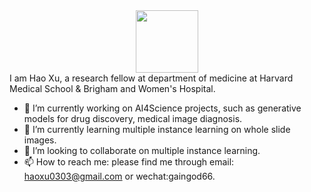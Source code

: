 <div id="header" align="center">
  <img src="https://media.giphy.com/media/M9gbBd9nbDrOTu1Mqx/giphy.gif" width="100"/>
</div>
I am Hao Xu, 
a research fellow at department of medicine at Harvard Medical School & Brigham and Women's Hospital.

- 🔭 I’m currently working on AI4Science projects, such as generative models for drug discovery, medical image diagnosis. 
- 🌱 I’m currently learning multiple instance learning on whole slide images.
- 👯 I’m looking to collaborate on multiple instance learning.
- 📫 How to reach me: please find me through email: haoxu0303@gmail.com or wechat:gaingod66.

